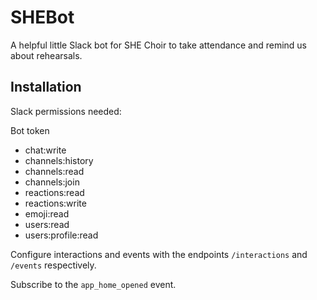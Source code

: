 # SHEBot

A helpful little Slack bot for SHE Choir to take attendance and remind us about rehearsals.

## Installation

Slack permissions needed:

Bot token

- chat:write
- channels:history
- channels:read
- channels:join
- reactions:read
- reactions:write
- emoji:read
- users:read
- users:profile:read

Configure interactions and events with the endpoints `/interactions` and `/events` respectively.

Subscribe to the `app_home_opened` event.
